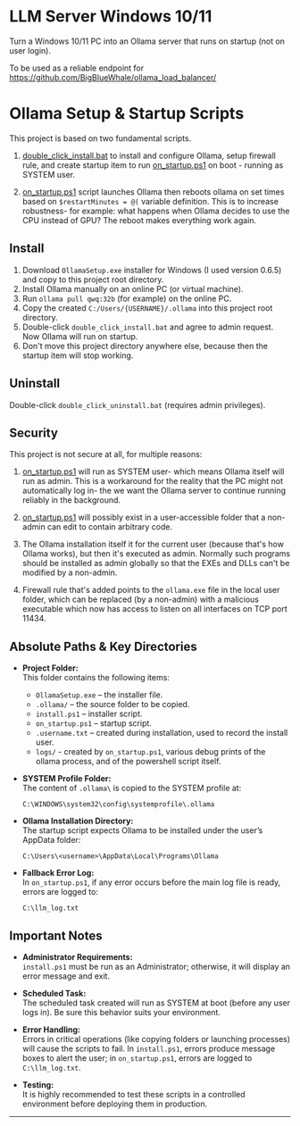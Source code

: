 # LLM Server Windows 10/11
Turn a Windows 10/11 PC into an Ollama server that runs on startup (not on user login).

To be used as a reliable endpoint for https://github.com/BigBIueWhale/ollama_load_balancer/

# Ollama Setup & Startup Scripts

This project is based on two fundamental scripts.

1. [double_click_install.bat](./double_click_install.bat) to install and configure Ollama, setup firewall rule, and create startup item to run [on_startup.ps1](./on_startup.ps1) on boot - running as SYSTEM user.

2. [on_startup.ps1](./on_startup.ps1) script launches Ollama then reboots ollama on set times based on `$restartMinutes = @(` variable definition. This is to increase robustness- for example: what happens when Ollama decides to use the CPU instead of GPU? The reboot makes everything work again.

## Install
1. Download `OllamaSetup.exe` installer for Windows (I used version 0.6.5) and copy to this project root directory.
2. Install Ollama manually on an online PC (or virtual machine).
3. Run `ollama pull qwq:32b` (for example) on the online PC.
4. Copy the created `C:/Users/{USERNAME}/.ollama` into this project root directory.
5. Double-click `double_click_install.bat` and agree to admin request. Now Ollama will run on startup.
6. Don't move this project directory anywhere else, because then the startup item will stop working.

## Uninstall
Double-click `double_click_uninstall.bat` (requires admin privileges).

## Security
This project is not secure at all, for multiple reasons:

1. [on_startup.ps1](./on_startup.ps1) will run as SYSTEM user- which means Ollama itself will run as admin. This is a workaround for the reality that the PC might not automatically log in- the we want the Ollama server to continue running reliably in the background.

2. [on_startup.ps1](./on_startup.ps1) will possibly exist in a user-accessible folder that a non-admin can edit to contain arbitrary code.

3. The Ollama installation itself it for the current user (because that's how Ollama works), but then it's executed as admin. Normally such programs should be installed as admin globally so that the EXEs and DLLs can't be modified by a non-admin.

4. Firewall rule that's added points to the `ollama.exe` file in the local user folder, which can be replaced (by a non-admin) with a malicious executable which now has access to listen on all interfaces on TCP port 11434.

## Absolute Paths & Key Directories

- **Project Folder:**  
  This folder contains the following items:
  - `OllamaSetup.exe` – the installer file.
  - `.ollama/` – the source folder to be copied.
  - `install.ps1` – installer script.
  - `on_startup.ps1` – startup script.
  - `.username.txt` – created during installation, used to record the install user.
  - `logs/` - created by `on_startup.ps1`, various debug prints of the ollama process, and of the powershell script itself.

- **SYSTEM Profile Folder:**  
  The content of `.ollama\` is copied to the SYSTEM profile at:
  ```
  C:\WINDOWS\system32\config\systemprofile\.ollama
  ```

- **Ollama Installation Directory:**  
  The startup script expects Ollama to be installed under the user’s AppData folder:
  ```
  C:\Users\<username>\AppData\Local\Programs\Ollama
  ```

- **Fallback Error Log:**  
  In `on_startup.ps1`, if any error occurs before the main log file is ready, errors are logged to:
  ```
  C:\llm_log.txt
  ```

## Important Notes

- **Administrator Requirements:**  
  `install.ps1` must be run as an Administrator; otherwise, it will display an error message and exit.

- **Scheduled Task:**  
  The scheduled task created will run as SYSTEM at boot (before any user logs in). Be sure this behavior suits your environment.

- **Error Handling:**  
  Errors in critical operations (like copying folders or launching processes) will cause the scripts to fail. In `install.ps1`, errors produce message boxes to alert the user; in `on_startup.ps1`, errors are logged to `C:\llm_log.txt`.

- **Testing:**  
  It is highly recommended to test these scripts in a controlled environment before deploying them in production.

---
